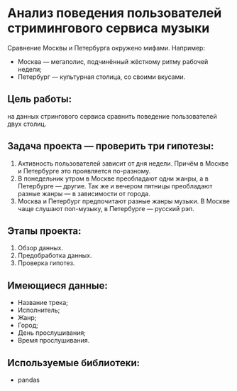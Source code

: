 # Анализ поведения пользователей стримингового сервиса музыки

Сравнение Москвы и Петербурга окружено мифами. Например:
 - Москва — мегаполис, подчинённый жёсткому ритму рабочей недели;
 - Петербург — культурная столица, со своими вкусами.

## **Цель работы:** 
на данных стрингового сервиса сравнить поведение пользователей двух столиц.

## **Задача проекта** — проверить три гипотезы:
1. Активность пользователей зависит от дня недели. Причём в Москве и Петербурге это проявляется по-разному.
2. В понедельник утром в Москве преобладают одни жанры, а в Петербурге — другие. Так же и вечером пятницы преобладают разные жанры — в зависимости от города. 
3. Москва и Петербург предпочитают разные жанры музыки. В Москве чаще слушают поп-музыку, в Петербурге — русский рэп.

## **Этапы проекта:**
 1. Обзор данных.
 2. Предобработка данных.
 3. Проверка гипотез.

## **Имеющиеся данные:**
- Название трека;
- Исполнитель;
- Жанр;
- Город;
- День прослушивания;
- Время прослушивания.

## **Используемые библиотеки:**
- pandas